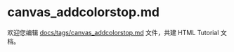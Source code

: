 canvas_addcolorstop.md
===

欢迎您编辑 <a target="__blank" href="https://github.com/jaywcjlove/html-tutorial/blob/master/docs/tags/canvas_addcolorstop.md">docs/tags/canvas_addcolorstop.md</a> 文件，共建 HTML Tutorial 文档。